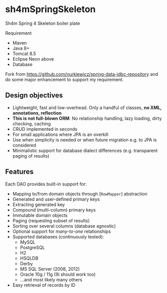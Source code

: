 # sh4mSpringSkeleton
Sh4m Spring 4 Skeleton boiler plate

Requirement 
 - Maven
 - Java 8+
 - Tomcat 8.5
 - Eclipse Neon above
 - Database

 Fork from https://github.com/nurkiewicz/spring-data-jdbc-repository and do some major enhancement to support my requirement.
 
 ## Design objectives

* Lightweight, fast and low-overhead. Only a handful of classes, **no XML, annotations, reflection**
* **This is not full-blown ORM**. No relationship handling, lazy loading, dirty checking, caching
* CRUD implemented in seconds
* For small applications where JPA is an overkill
* Use when simplicity is needed or when future migration e.g. to JPA is considered
* Minimalistic support for database dialect differences (e.g. transparent paging of results)

## Features

Each DAO provides built-in support for:

* Mapping to/from domain objects through [`RowMapper`] abstraction
* Generated and user-defined primary keys
* Extracting generated key
* Compound (multi-column) primary keys
* Immutable domain objects
* Paging (requesting subset of results)
* Sorting over several columns (database agnostic)
* Optional support for *many-to-one* relationships
* Supported databases (continuously tested):
	* MySQL
	* PostgreSQL
	* H2
	* HSQLDB
	* Derby
	* MS SQL Server (2008, 2012)
	* Oracle 10g / 11g (9i should work too)
	* ...and most likely many others
* Easy retrieval of records by ID